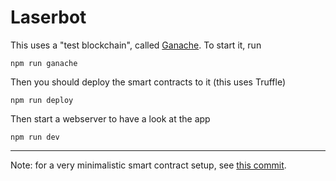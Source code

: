# Laserbot

This uses a "test blockchain", called [Ganache](https://github.com/trufflesuite/ganache-cli). To start it, run

    npm run ganache

Then you should deploy the smart contracts to it (this uses Truffle)

    npm run deploy

Then start a webserver to have a look at the app

    npm run dev

---

Note: for a very minimalistic smart contract setup, see [this commit](https://github.com/laserbot/smart-contract/commit/ec90b7126cb49778b4ef6ee0bd4d21b8715df22b).
